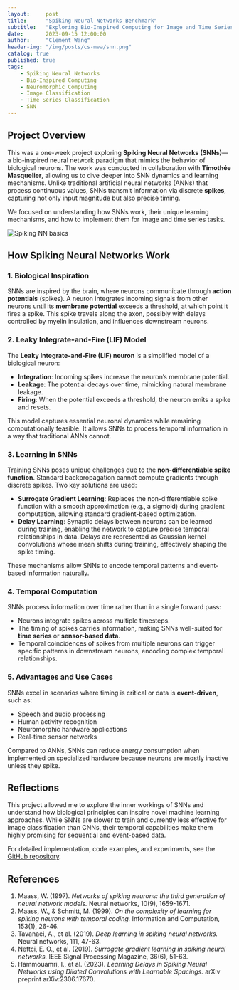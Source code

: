 ```yaml
---
layout:     post
title:      "Spiking Neural Networks Benchmark"
subtitle:   "Exploring Bio-Inspired Computing for Image and Time Series Classification"
date:       2023-09-15 12:00:00
author:     "Clement Wang"
header-img: "/img/posts/cs-mva/snn.png"
catalog: true
published: true
tags:
    - Spiking Neural Networks
    - Bio-Inspired Computing
    - Neuromorphic Computing
    - Image Classification
    - Time Series Classification
    - SNN
---
```



## Project Overview

This was a one-week project exploring **Spiking Neural Networks (SNNs)**—a bio-inspired neural network paradigm that mimics the behavior of biological neurons. The work was conducted in collaboration with **Timothée Masquelier**, allowing us to dive deeper into SNN dynamics and learning mechanisms. Unlike traditional artificial neural networks (ANNs) that process continuous values, SNNs transmit information via discrete **spikes**, capturing not only input magnitude but also precise timing.  

We focused on understanding how SNNs work, their unique learning mechanisms, and how to implement them for image and time series tasks.  

![Spiking NN basics](https://raw.githubusercontent.com/clementw168/Spiking-Neural-Networks-Benchmark/main/assets/LIF_model.png)

## How Spiking Neural Networks Work

### 1. Biological Inspiration
SNNs are inspired by the brain, where neurons communicate through **action potentials** (spikes). A neuron integrates incoming signals from other neurons until its **membrane potential** exceeds a threshold, at which point it fires a spike. This spike travels along the axon, possibly with delays controlled by myelin insulation, and influences downstream neurons.

### 2. Leaky Integrate-and-Fire (LIF) Model
The **Leaky Integrate-and-Fire (LIF) neuron** is a simplified model of a biological neuron:

- **Integration**: Incoming spikes increase the neuron’s membrane potential.  
- **Leakage**: The potential decays over time, mimicking natural membrane leakage.  
- **Firing**: When the potential exceeds a threshold, the neuron emits a spike and resets.  

This model captures essential neuronal dynamics while remaining computationally feasible. It allows SNNs to process temporal information in a way that traditional ANNs cannot.

### 3. Learning in SNNs
Training SNNs poses unique challenges due to the **non-differentiable spike function**. Standard backpropagation cannot compute gradients through discrete spikes. Two key solutions are used:

- **Surrogate Gradient Learning**: Replaces the non-differentiable spike function with a smooth approximation (e.g., a sigmoid) during gradient computation, allowing standard gradient-based optimization.  
- **Delay Learning**: Synaptic delays between neurons can be learned during training, enabling the network to capture precise temporal relationships in data. Delays are represented as Gaussian kernel convolutions whose mean shifts during training, effectively shaping the spike timing.

These mechanisms allow SNNs to encode temporal patterns and event-based information naturally.

### 4. Temporal Computation
SNNs process information over time rather than in a single forward pass:

- Neurons integrate spikes across multiple timesteps.  
- The timing of spikes carries information, making SNNs well-suited for **time series** or **sensor-based data**.  
- Temporal coincidences of spikes from multiple neurons can trigger specific patterns in downstream neurons, encoding complex temporal relationships.

### 5. Advantages and Use Cases
SNNs excel in scenarios where timing is critical or data is **event-driven**, such as:

- Speech and audio processing  
- Human activity recognition  
- Neuromorphic hardware applications  
- Real-time sensor networks  

Compared to ANNs, SNNs can reduce energy consumption when implemented on specialized hardware because neurons are mostly inactive unless they spike.

## Reflections

This project allowed me to explore the inner workings of SNNs and understand how biological principles can inspire novel machine learning approaches. While SNNs are slower to train and currently less effective for image classification than CNNs, their temporal capabilities make them highly promising for sequential and event-based data.

For detailed implementation, code examples, and experiments, see the [GitHub repository](https://github.com/clementw168/Spiking-Neural-Networks-Benchmark).  

## References

1. Maass, W. (1997). *Networks of spiking neurons: the third generation of neural network models.* Neural networks, 10(9), 1659-1671.  
2. Maass, W., & Schmitt, M. (1999). *On the complexity of learning for spiking neurons with temporal coding.* Information and Computation, 153(1), 26-46.  
3. Tavanaei, A., et al. (2019). *Deep learning in spiking neural networks.* Neural networks, 111, 47-63.  
4. Neftci, E. O., et al. (2019). *Surrogate gradient learning in spiking neural networks.* IEEE Signal Processing Magazine, 36(6), 51-63.  
5. Hammouamri, I., et al. (2023). *Learning Delays in Spiking Neural Networks using Dilated Convolutions with Learnable Spacings.* arXiv preprint arXiv:2306.17670.

